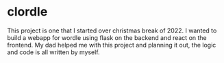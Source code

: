 # clordle

This project is one that I started over christmas break of 2022. I wanted to build a webapp for wordle using flask on the backend and react on the frontend.
My dad helped me with this project and planning it out, the logic and code is all written by myself.
